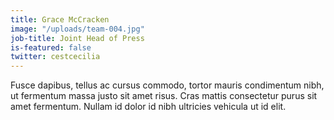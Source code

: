 ```yaml
---
title: Grace McCracken
image: "/uploads/team-004.jpg"
job-title: Joint Head of Press
is-featured: false
twitter: cestcecilia
---
```


Fusce dapibus, tellus ac cursus commodo, tortor mauris condimentum nibh, ut fermentum massa justo sit amet risus. Cras mattis consectetur purus sit amet fermentum. Nullam id dolor id nibh ultricies vehicula ut id elit.